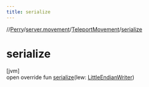 ```yaml
---
title: serialize
---
```

//[Perry](../../../index.html)/[server.movement](../index.html)/[TeleportMovement](index.html)/[serialize](serialize.html)



# serialize



[jvm]\
open override fun [serialize](serialize.html)(lew: [LittleEndianWriter](../../tools.data.output/-little-endian-writer/index.html))




